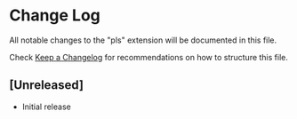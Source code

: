 # Change Log

All notable changes to the "pls" extension will be documented in this file.

Check [Keep a Changelog](http://keepachangelog.com/) for recommendations on how to structure this file.

## [Unreleased]

- Initial release
